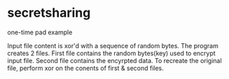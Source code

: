 # secretsharing
one-time pad example

Input file content is xor'd with a sequence of random bytes. The program creates 2 files. First file contains the random bytes(key) used to encrypt input file.
Second file contains the encyrpted data. 
To recreate the original file, perform xor on the conents of first & second files.


